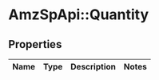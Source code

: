 # AmzSpApi::Quantity

## Properties
Name | Type | Description | Notes
------------ | ------------- | ------------- | -------------


